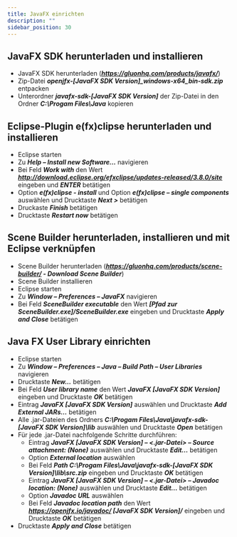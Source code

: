 ```yaml
---
title: JavaFX einrichten
description: ""
sidebar_position: 30
--- 
```


## JavaFX SDK herunterladen und installieren
- JavaFX SDK herunterladen (_**https://gluonhq.com/products/javafx/**_)
- Zip-Datei _**openjfx-\[JavaFX SDK Version\]_windows-x64_bin-sdk.zip**_ entpacken
- Unterordner _**javafx-sdk-\[JavaFX SDK Version\]**_ der Zip-Datei in den Ordner _**C:\Progam Files\Java**_ kopieren

## Eclipse-Plugin e(fx)clipse herunterladen und installieren
- Eclipse starten
- Zu _**Help – Install new Software...**_ navigieren
- Bei Feld _**Work with**_ den Wert _**http://download.eclipse.org/efxclipse/updates-released/3.8.0/site**_ eingeben und _**ENTER**_ betätigen
- Option _**e(fx)clipse - install**_ und Option _**e(fx)clipse – single components**_ auswählen und Drucktaste _**Next >**_ betätigen
- Druckaste _**Finish**_ betätigen
- Drucktaste _**Restart now**_ betätigen
  
## Scene Builder herunterladen, installieren und mit Eclipse verknüpfen
- Scene Builder herunterladen (_**https://gluonhq.com/products/scene-builder/ - Download Scene Builder**_)
- Scene Builder installieren
- Eclipse starten
- Zu _**Window – Preferences – JavaFX**_ navigieren
- Bei Feld _**SceneBuilder executable**_ den Wert _**\[Pfad zur SceneBuilder.exe\]/SceneBuilder.exe**_ eingeben und Drucktaste _**Apply and Close**_ betätigen

## Java FX User Library einrichten
- Eclipse starten
- Zu _**Window – Preferences – Java – Build Path – User Libraries**_ navigieren
- Drucktaste _**New...**_ betätigen
- Bei Feld _**User library name**_ den Wert _**JavaFX \[JavaFX SDK Version\]**_ eingeben und Drucktaste _**OK**_ betätigen
- Eintrag _**JavaFX \[JavaFX SDK Version\]**_ auswählen und Drucktaste _**Add External JARs…**_ betätigen
- Alle .jar-Dateien des Ordners _**C:\Progam Files\Java\javafx-sdk-\[JavaFX SDK Version\]\lib**_ auswählen und Drucktaste _**Open**_ betätigen
- Für jede .jar-Datei nachfolgende Schritte durchführen:
    - Eintrag _**JavaFX \[JavaFX SDK Version\] – \<.jar-Datei\> – Source attachment: (None)**_ auswählen und Drucktaste _**Edit...**_ betätigen
    - Option _**External location**_ auswählen
    - Bei Feld _**Path C:\Progam Files\Java\javafx-sdk-\[JavaFX SDK Version\]\lib\src.zip**_ eingeben und Drucktaste _**OK**_ betätigen
    - Eintrag _**JavaFX \[JavaFX SDK Version\] – \<.jar-Datei\> – Javadoc location: (None)**_ auswählen und Drucktaste _**Edit...**_ betätigen
    - Option _**Javadoc URL**_ auswählen
    - Bei Feld _**Javadoc location path**_ den Wert _**https://openjfx.io/javadoc/ \[JavaFX SDK Version\]/**_ eingeben und Drucktaste _**OK**_ betätigen
- Drucktaste _**Apply and Close**_ betätigen
